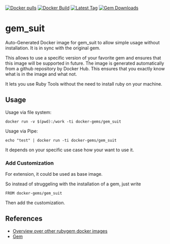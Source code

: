 [![Docker pulls](https://img.shields.io/docker/pulls/rubygem/gem_suit.svg)](https://hub.docker.com/r/rubygem/gem_suit/)
[![Docker Build](https://img.shields.io/docker/automated/rubygem/gem_suit.svg)](https://hub.docker.com/r/rubygem/gem_suit/)
[![Latest Tag](https://img.shields.io/github/tag/docker-rubygem/gem_suit.svg)](https://hub.docker.com/r/rubygem/gem_suit/)
[![Gem Downloads](https://img.shields.io/gem/dt/gem_suit.svg)](https://rubygems.org/gems/gem_suit/)
# gem_suit

Auto-Generated Docker image for gem_suit to allow simple usage without installation.
It is in sync with the original gem.

This allows to use a specific version of your favorite gem and ensures that this image will be supported in future.
The image is generated automatically from a github repository by Docker Hub.
This ensures that you exactly know what is in the image and what not.

It lets you use Ruby Tools without the need to install ruby on your machine.

## Usage

Usage via file system:

`docker run -v $(pwd):/work -ti docker-gems/gem_suit`

Usage via Pipe:

`echo "test" | docker run -ti docker-gems/gem_suit`

It depends on your specific use case how your want to use it.

### Add Customization

For extension, it could be used as base image.

So instead of struggeling with the installation of a gem, just write

`FROM docker-gems/gem_suit`

Then add the customization.

## References

 - [Overview over other rubygem docker images](https://github.com/thinkbot/docker-rubygem)
 - [Gem](https://rubygems.org/gems/gem_suit/)
